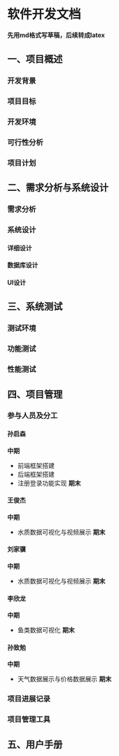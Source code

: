 # 软件开发文档
**先用md格式写草稿，后续转成latex**
## 一、项目概述
### 开发背景
### 项目目标
### 开发环境
### 可行性分析
### 项目计划

## 二、需求分析与系统设计
### 需求分析
### 系统设计
#### 详细设计
#### 数据库设计
#### UI设计

## 三、系统测试
### 测试环境
### 功能测试
### 性能测试

## 四、项目管理
### 参与人员及分工

#### 孙启森

**中期**
+ 前端框架搭建
+ 后端框架搭建
+ 注册登录功能实现
**期末**

#### 王俊杰

**中期**
+ 水质数据可视化与视频展示
**期末**
#### 刘家骥

**中期**
+ 水质数据可视化与视频展示
**期末**
#### 李欣龙

**中期**
+ 鱼类数据可视化
**期末**
#### 孙致勉

**中期**
+ 天气数据展示与价格数据展示
**期末**

### 项目进展记录
### 项目管理工具

## 五、用户手册

